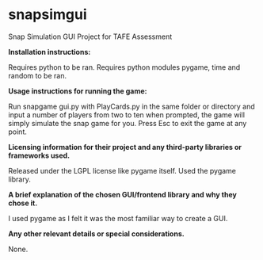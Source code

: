 # snapsimgui
Snap Simulation GUI Project for TAFE Assessment

**Installation instructions:**

Requires python to be ran.
Requires python modules pygame, time and random to be ran.

**Usage instructions for running the game:**

Run snapgame gui.py with PlayCards.py in the same folder or directory and input a number of players from two to ten when prompted, the game will simply simulate the snap game for you.
Press Esc to exit the game at any point.

**Licensing information for their project and any third-party libraries or frameworks used.**

Released under the LGPL license like pygame itself. Used the pygame library.

**A brief explanation of the chosen GUI/frontend library and why they chose it.**

I used pygame as I felt it was the most familiar way to create a GUI.

**Any other relevant details or special considerations.**

None.
